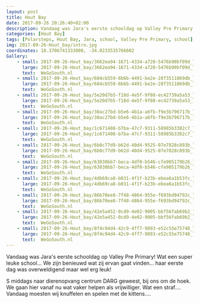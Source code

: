 ```yaml
---
layout: post
title: Hout Bay 
date: 2017-09-26 20:26:40+02:00
description: Vandaag was Jara's eerste schooldag op Valley Pre Primary! Wat een super leuke school... 
categories: [Hout Bay]
tags: [Polarsteps, Hout Bay, Jara, school, Valley Pre Primary, school]
img: 2017-09-26-Hout_bay/intro.jpg
coordinates: 18.3706741333008, -34.0233535766602
Gallery:
    - small: 2017-09-26-Hout_bay/3662ea94-1671-4334-a720-5476b90bf09d_large_image.jpg
      large: 2017-09-26-Hout_bay/3662ea94-1671-4334-a720-5476b90bf09d_large_image.jpg
      text:  WeGoSouth.nl
    - small: 2017-09-26-Hout_bay/684cb559-6b6b-4491-be2e-28f3511869db_large_image.jpg
      large: 2017-09-26-Hout_bay/684cb559-6b6b-4491-be2e-28f3511869db_large_image.jpg
      text:  WeGoSouth.nl
    - small: 2017-09-26-Hout_bay/5e20d7b5-f18d-4e5f-9f88-ec42739a5a53_large_image.jpg
      large: 2017-09-26-Hout_bay/5e20d7b5-f18d-4e5f-9f88-ec42739a5a53_large_image.jpg
      text:  WeGoSouth.nl
    - small: 2017-09-26-Hout_bay/38ac27bd-b5e6-4b1a-a6fb-f9e3b796717b_large_image.jpg
      large: 2017-09-26-Hout_bay/38ac27bd-b5e6-4b1a-a6fb-f9e3b796717b_large_image.jpg
      text:  WeGoSouth.nl
    - small: 2017-09-26-Hout_bay/1c671408-b7ba-47c7-9311-58985b3382c7_large_image.jpg
      large: 2017-09-26-Hout_bay/1c671408-b7ba-47c7-9311-58985b3382c7_large_image.jpg
      text:  WeGoSouth.nl
    - small: 2017-09-26-Hout_bay/6b0c77d9-b62d-40d4-9525-07e7828c893b_large_image.jpg
      large: 2017-09-26-Hout_bay/6b0c77d9-b62d-40d4-9525-07e7828c893b_large_image.jpg
      text:  WeGoSouth.nl
    - small: 2017-09-26-Hout_bay/63030bb7-beca-4df0-b546-cfe905179b26_large_image.jpg
      large: 2017-09-26-Hout_bay/63030bb7-beca-4df0-b546-cfe905179b26_large_image.jpg
      text:  WeGoSouth.nl
    - small: 2017-09-26-Hout_bay/4db69ca8-b031-4f1f-b23b-ebea6a1b53fc_large_image.jpg
      large: 2017-09-26-Hout_bay/4db69ca8-b031-4f1f-b23b-ebea6a1b53fc_large_image.jpg
      text:  WeGoSouth.nl
    - small: 2017-09-26-Hout_bay/86b70ee8-7f48-4864-955e-f693bd94792c_large_image.jpg
      large: 2017-09-26-Hout_bay/86b70ee8-7f48-4864-955e-f693bd94792c_large_image.jpg
      text:  WeGoSouth.nl
    - small: 2017-09-26-Hout_bay/42e5a452-0cd9-4e02-9005-bbf56fab69b2_large_image.jpg
      large: 2017-09-26-Hout_bay/42e5a452-0cd9-4e02-9005-bbf56fab69b2_large_image.jpg
      text:  WeGoSouth.nl
    - small: 2017-09-26-Hout_bay/8f4c94d4-42c9-4ff7-9893-e52c55e75748_large_image.jpg
      large: 2017-09-26-Hout_bay/8f4c94d4-42c9-4ff7-9893-e52c55e75748_large_image.jpg
      text:  WeGoSouth.nl
---
```

Vandaag was Jara's eerste schooldag op Valley Pre Primary! Wat een super leuke school... We zijn benieuwd wat zij ervan gaat vinden...  haar eerste dag was overweldigend maar wel erg leuk! 

S middags naar dierenopvang centrum DARG geweest, bij ons om de hoek. We gaan hier vanaf nu wat vaker helpen als vrijwilliger. Wat een straf.... Vandaag moesten wij knuffelen en spelen met de kittens.... 
